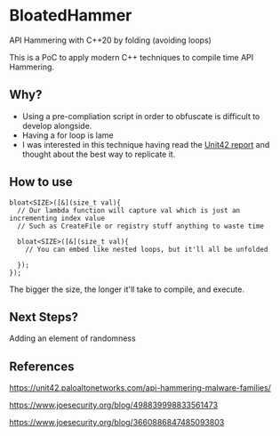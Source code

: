 # BloatedHammer
API Hammering with C++20 by folding (avoiding loops)

This is a PoC to apply modern C++ techniques to compile time API Hammering.

## Why?
- Using a pre-compliation script in order to obfuscate is difficult to develop alongside.
- Having a for loop is lame
- I was interested in this technique having read the [Unit42 report](https://unit42.paloaltonetworks.com/api-hammering-malware-families/) and thought about the best way to replicate it. 


How to use
---
```
bloat<SIZE>([&](size_t val){
  // Our lambda function will capture val which is just an incrementing index value
  // Such as CreateFile or registry stuff anything to waste time
  
  bloat<SIZE>([&](size_t val){
    // You can embed like nested loops, but it'll all be unfolded
    
  });
});
```
The bigger the size, the longer it'll take to compile, and execute.



## Next Steps?
Adding an element of randomness 

References
---
https://unit42.paloaltonetworks.com/api-hammering-malware-families/

https://www.joesecurity.org/blog/498839998833561473

https://www.joesecurity.org/blog/3660886847485093803
